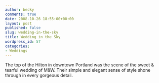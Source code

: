 ```yaml
---
author: becky
comments: true
date: 2008-10-26 18:55:00+00:00
layout: post
published: false
slug: wedding-in-the-sky
title: Wedding in the Sky
wordpress_id: 57
categories:
- Weddings
---
```


The top of the Hilton in downtown Portland was the scene of the sweet & tearful wedding of M&W. Their simple and elegant sense of style shone through in every gorgeous detail.


